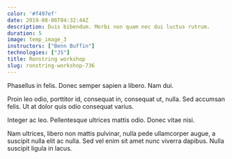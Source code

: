```yaml
---
color: '#f497ef'
date: 2019-08-06T04:32:44Z
description: Duis bibendum. Morbi non quam nec dui luctus rutrum.
duration: 5
image: temp_image_3
instructors: ["Benn Buffin"]
technologies: ["JS"]
title: Ronstring workshop
slug: ronstring-workshop-736
---
```

Phasellus in felis. Donec semper sapien a libero. Nam dui.

Proin leo odio, porttitor id, consequat in, consequat ut, nulla. Sed accumsan felis. Ut at dolor quis odio consequat varius.

Integer ac leo. Pellentesque ultrices mattis odio. Donec vitae nisi.

Nam ultrices, libero non mattis pulvinar, nulla pede ullamcorper augue, a suscipit nulla elit ac nulla. Sed vel enim sit amet nunc viverra dapibus. Nulla suscipit ligula in lacus.
